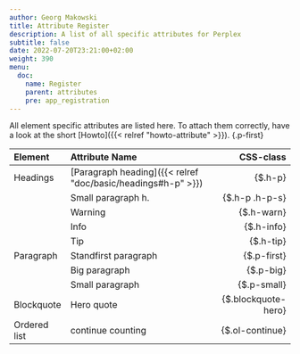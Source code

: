 ```yaml
---
author: Georg Makowski
title: Attribute Register
description: A list of all specific attributes for Perplex
subtitle: false
date: 2022-07-20T23:21:00+02:00 
weight: 390
menu:
  doc:
    name: Register
    parent: attributes
    pre: app_registration
---
```


All element specific attributes are listed here. To attach them correctly, have a look at the short [Howto]({{< relref "howto-attribute" >}}).
{.p-first} <!--more-->

|Element    | Attribute Name | CSS-class |
|:----------|:--------|-------:|
| Headings  | [Paragraph heading]({{< relref "doc/basic/headings#h-p" >}}) | {$.h-p} |
| | Small paragraph h. | {$.h-p .h-p-s} |
| | Warning | {$.h-warn} |
| | Info | {$.h-info} |
| | Tip | {$.h-tip} |
| Paragraph | Standfirst paragraph | {$.p-first} |
| | Big paragraph | {$.p-big} |
| | Small paragraph | {$.p-small} |
| Blockquote | Hero quote | {$.blockquote-hero} |
| Ordered list | continue counting | {$.ol-continue} |
